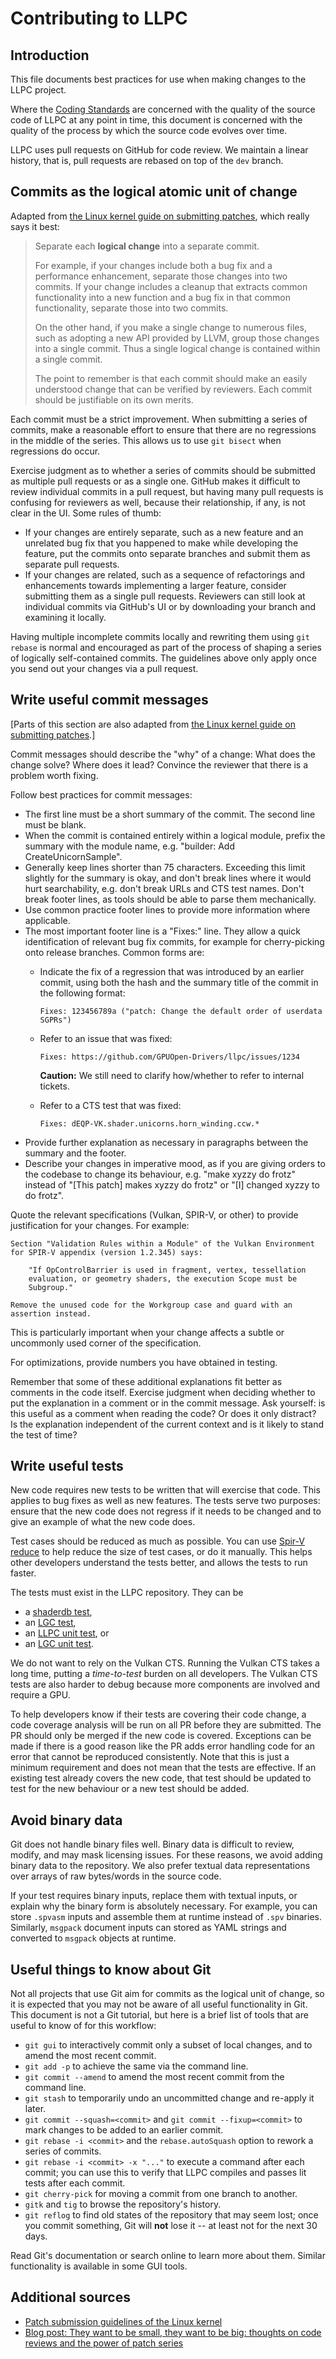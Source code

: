 # Contributing to LLPC

## Introduction

This file documents best practices for use when making changes to the LLPC
project.

Where the [Coding Standards](./CodingStandards.md) are concerned with the
quality of the source code of LLPC at any point in time, this document is
concerned with the quality of the process by which the source code evolves
over time.

LLPC uses pull requests on GitHub for code review. We maintain a linear
history, that is, pull requests are rebased on top of the `dev` branch.

## Commits as the logical atomic unit of change

Adapted from [the Linux kernel guide on submitting patches](https://git.kernel.org/pub/scm/linux/kernel/git/torvalds/linux.git/tree/Documentation/process/submitting-patches.rst),
which really says it best:

> Separate each **logical change** into a separate commit.
>
> For example, if your changes include both a bug fix and a performance
> enhancement, separate those changes into two commits. If your change includes
> a cleanup that extracts common functionality into a new function and a
> bug fix in that common functionality, separate those into two commits.
>
> On the other hand, if you make a single change to numerous files, such as
> adopting a new API provided by LLVM, group those changes into a single
> commit.  Thus a single logical change is contained within a single commit.
>
> The point to remember is that each commit should make an easily understood
> change that can be verified by reviewers. Each commit should be justifiable
> on its own merits.

Each commit must be a strict improvement. When submitting a series of commits,
make a reasonable effort to ensure that there are no regressions in the middle
of the series. This allows us to use `git bisect` when regressions do occur.

Exercise judgment as to whether a series of commits should be submitted as
multiple pull requests or as a single one. GitHub makes it difficult to review
individual commits in a pull request, but having many pull requests is
confusing for reviewers as well, because their relationship, if any, is not
clear in the UI. Some rules of thumb:

* If your changes are entirely separate, such as a new feature and an unrelated
  bug fix that you happened to make while developing the feature, put the
  commits onto separate branches and submit them as separate pull requests.
* If your changes are related, such as a sequence of refactorings and
  enhancements towards implementing a larger feature, consider submitting them
  as a single pull requests. Reviewers can still look at individual commits
  via GitHub's UI or by downloading your branch and examining it locally.

Having multiple incomplete commits locally and rewriting them using
`git rebase` is normal and encouraged as part of the process of shaping
a series of logically self-contained commits. The guidelines above only apply
once you send out your changes via a pull request.

## Write useful commit messages

[Parts of this section are also adapted from
[the Linux kernel guide on submitting patches](https://git.kernel.org/pub/scm/linux/kernel/git/torvalds/linux.git/tree/Documentation/process/submitting-patches.rst).]

Commit messages should describe the "why" of a change: What does the change
solve? Where does it lead? Convince the reviewer that there is a problem worth
fixing.

Follow best practices for commit messages:

* The first line must be a short summary of the commit. The second line must be
  blank.
* When the commit is contained entirely within a logical module, prefix
  the summary with the module name, e.g. "builder: Add CreateUnicornSample".
* Generally keep lines shorter than 75 characters. Exceeding this limit
  slightly for the summary is okay, and don't break lines where it would
  hurt searchability, e.g. don't break URLs and CTS test names. Don't break
  footer lines, as tools should be able to parse them mechanically.
* Use common practice footer lines to provide more information where
  applicable.
* The most important footer line is a "Fixes:" line. They allow a quick
  identification of relevant bug fix commits, for example for cherry-picking
  onto release branches. Common forms are:
  * Indicate the fix of a regression that was introduced by an earlier commit,
    using both the hash and the summary title of the commit in the following
    format:

        Fixes: 123456789a ("patch: Change the default order of userdata SGPRs")

  * Refer to an issue that was fixed:

        Fixes: https://github.com/GPUOpen-Drivers/llpc/issues/1234

    **Caution:** We still need to clarify how/whether to refer to internal
    tickets.

  * Refer to a CTS test that was fixed:

        Fixes: dEQP-VK.shader.unicorns.horn_winding.ccw.*

* Provide further explanation as necessary in paragraphs between the summary
  and the footer.
* Describe your changes in imperative mood, as if you are giving orders to the
  codebase to change its behaviour, e.g. "make xyzzy do frotz" instead of
  "[This patch] makes xyzzy do frotz" or "[I] changed xyzzy to do frotz".

Quote the relevant specifications (Vulkan, SPIR-V, or other) to provide
justification for your changes. For example:

    Section "Validation Rules within a Module" of the Vulkan Environment
    for SPIR-V appendix (version 1.2.345) says:

        "If OpControlBarrier is used in fragment, vertex, tessellation
        evaluation, or geometry shaders, the execution Scope must be
        Subgroup."

    Remove the unused code for the Workgroup case and guard with an
    assertion instead.

This is particularly important when your change affects a subtle
or uncommonly used corner of the specification.

For optimizations, provide numbers you have obtained in testing.

Remember that some of these additional explanations fit better as comments
in the code itself. Exercise judgment when deciding whether to put the
explanation in a comment or in the commit message. Ask yourself: is this
useful as a comment when reading the code? Or does it only distract?
Is the explanation independent of the current context and is it likely
to stand the test of time?

## Write useful tests

New code requires new tests to be written that will exercise that code. This
applies to bug fixes as well as new features. The tests serve two purposes:
ensure that the new code does not regress if it needs to be changed and to give
an example of what the new code does.

Test cases should be reduced as much as possible.  You can use
[Spir-V reduce](https://github.com/KhronosGroup/SPIRV-Tools#reducer) to help
reduce the size of test cases, or do it manually.  This helps other developers
understand the tests better, and allows the tests to run faster.

The tests must exist in the LLPC repository. They can be

* a [shaderdb test](../llpc/test/shaderdb),
* an [LGC test](../lgc/test),
* an [LLPC unit test](../llpc/unittests), or
* an [LGC unit test](../lgc/unittests).

We do not want to rely on the Vulkan CTS. Running the Vulkan CTS takes a long
time, putting a *time-to-test* burden on all developers. The Vulkan CTS tests
are also harder to debug because more components are involved and require a GPU.

To help developers know if their tests are covering their code change, a code
coverage analysis will be run on all PR before they are submitted. The PR
should only be merged if the new code is covered. Exceptions can be made if
there is a good reason like the PR adds error handling code for an error that
cannot be reproduced consistently. Note that this is just a minimum requirement
and does not mean that the tests are effective.   If an existing test already
covers the new code, that test should be updated to test for the new behaviour
or a new test should be added.

## Avoid binary data

Git does not handle binary files well. Binary data is difficult to review,
modify, and may mask licensing issues. For these reasons, we avoid adding
binary data to the repository. We also prefer textual data representations
over arrays of raw bytes/words in the source code.

If your test requires binary inputs, replace them with textual inputs, or
explain why the binary form is absolutely necessary. For example, you can
store `.spvasm` inputs and assemble them at runtime instead of `.spv`
binaries. Similarly, `msgpack` document inputs can stored as YAML strings
and converted to `msgpack` objects at runtime.

## Useful things to know about Git

Not all projects that use Git aim for commits as the logical unit of change,
so it is expected that you may not be aware of all useful functionality in
Git. This document is not a Git tutorial, but here is a brief list of tools
that are useful to know of for this workflow:

* `git gui` to interactively commit only a subset of local changes, and to
  amend the most recent commit.
* `git add -p` to achieve the same via the command line.
* `git commit --amend` to amend the most recent commit from the command line.
* `git stash` to temporarily undo an uncommitted change and re-apply it later.
* `git commit --squash=<commit>` and `git commit --fixup=<commit>` to mark
  changes to be added to an earlier commit.
* `git rebase -i <commit>` and the `rebase.autoSquash` option to rework a
  series of commits.
* `git rebase -i <commit> -x "..."` to execute a command after each commit;
  you can use this to verify that LLPC compiles and passes lit tests after
  each commit.
* `git cherry-pick` for moving a commit from one branch to another.
* `gitk` and `tig` to browse the repository's history.
* `git reflog` to find old states of the repository that may seem lost; once
  you commit something, Git will **not** lose it -- at least not for the next
  30 days.

Read Git's documentation or search online to learn more about them. Similar
functionality is available in some GUI tools.

## Additional sources

* [Patch submission guidelines of the Linux kernel](https://git.kernel.org/pub/scm/linux/kernel/git/torvalds/linux.git/tree/Documentation/process/submitting-patches.rst)
* [Blog post: They want to be small, they want to be big: thoughts on code reviews and the power of patch series](http://nhaehnle.blogspot.com/2020/06/they-want-to-be-small-they-want-to-be.html)
